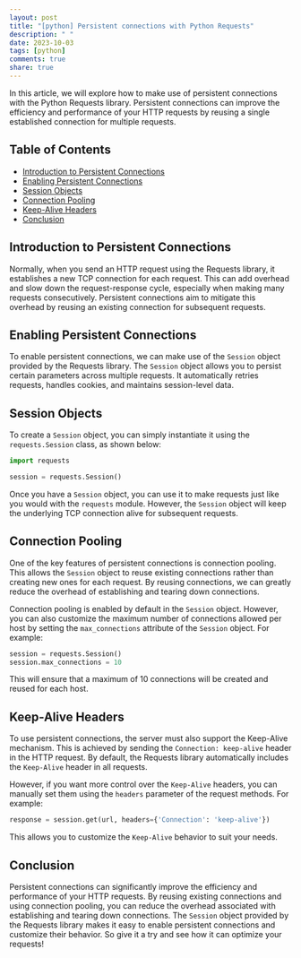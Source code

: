 ```yaml
---
layout: post
title: "[python] Persistent connections with Python Requests"
description: " "
date: 2023-10-03
tags: [python]
comments: true
share: true
---
```


In this article, we will explore how to make use of persistent connections with the Python Requests library. Persistent connections can improve the efficiency and performance of your HTTP requests by reusing a single established connection for multiple requests.

## Table of Contents
- [Introduction to Persistent Connections](#introduction-to-persistent-connections)
- [Enabling Persistent Connections](#enabling-persistent-connections)
- [Session Objects](#session-objects)
- [Connection Pooling](#connection-pooling)
- [Keep-Alive Headers](#keep-alive-headers)
- [Conclusion](#conclusion)

## Introduction to Persistent Connections

Normally, when you send an HTTP request using the Requests library, it establishes a new TCP connection for each request. This can add overhead and slow down the request-response cycle, especially when making many requests consecutively. Persistent connections aim to mitigate this overhead by reusing an existing connection for subsequent requests.

## Enabling Persistent Connections

To enable persistent connections, we can make use of the `Session` object provided by the Requests library. The `Session` object allows you to persist certain parameters across multiple requests. It automatically retries requests, handles cookies, and maintains session-level data.

## Session Objects

To create a `Session` object, you can simply instantiate it using the `requests.Session` class, as shown below:

```python
import requests

session = requests.Session()
```

Once you have a `Session` object, you can use it to make requests just like you would with the `requests` module. However, the `Session` object will keep the underlying TCP connection alive for subsequent requests.

## Connection Pooling

One of the key features of persistent connections is connection pooling. This allows the `Session` object to reuse existing connections rather than creating new ones for each request. By reusing connections, we can greatly reduce the overhead of establishing and tearing down connections.

Connection pooling is enabled by default in the `Session` object. However, you can also customize the maximum number of connections allowed per host by setting the `max_connections` attribute of the `Session` object. For example:

```python
session = requests.Session()
session.max_connections = 10
```

This will ensure that a maximum of 10 connections will be created and reused for each host.

## Keep-Alive Headers

To use persistent connections, the server must also support the Keep-Alive mechanism. This is achieved by sending the `Connection: keep-alive` header in the HTTP request. By default, the Requests library automatically includes the `Keep-Alive` header in all requests.

However, if you want more control over the `Keep-Alive` headers, you can manually set them using the `headers` parameter of the request methods. For example:

```python
response = session.get(url, headers={'Connection': 'keep-alive'})
```

This allows you to customize the `Keep-Alive` behavior to suit your needs.

## Conclusion

Persistent connections can significantly improve the efficiency and performance of your HTTP requests. By reusing existing connections and using connection pooling, you can reduce the overhead associated with establishing and tearing down connections. The `Session` object provided by the Requests library makes it easy to enable persistent connections and customize their behavior. So give it a try and see how it can optimize your requests!